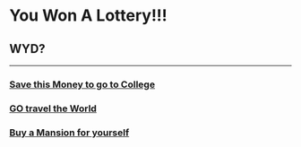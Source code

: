 # You Won A Lottery!!!
## WYD?
---
### [Save this Money to go to College]()
### [GO travel the World]()
### [Buy a Mansion for yourself](buyamansion.md)
